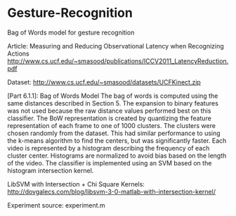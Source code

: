 Gesture-Recognition
===================

Bag of Words model for gesture recognition

Article: Measuring and Reducing Observational Latency when Recognizing Actions
         http://www.cs.ucf.edu/~smasood/publications/ICCV2011_LatencyReduction.pdf

Dataset: http://www.cs.ucf.edu/~smasood/datasets/UCFKinect.zip

[Part 6.1.1]: Bag of Words Model
The bag of words is computed using the same distances described in Section 5. 
The expansion to binary features was not used because the raw distance values 
performed best on this classifier. 
The BoW representation is created by quantizing the feature representation of 
each frame to one of 1000 clusters. The clusters were chosen randomly from the 
dataset. This had similar performance to using the k-means algorithm to find 
the centers, but was significantly faster.
Each video is represented by a histogram describing the frequency of each 
cluster center. Histograms are normalized to avoid bias based on the length of 
the video. The classifier is implemented using an SVM based on the histogram
intersection kernel.


LibSVM with Intersection + Chi Square Kernels:
http://dovgalecs.com/blog/libsvm-3-0-matlab-with-intersection-kernel/


Experiment source: experiment.m